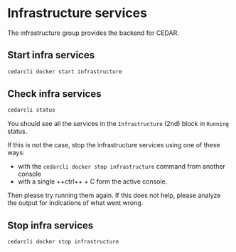 # Infrastructure services

The infrastructure group provides the backend for CEDAR. 

## Start infra services

```sh
cedarcli docker start infrastructure
```

## Check infra services

```sh
cedarcli status
```

You should see all the services in the `Infrastructure` (2nd) block in `Running` status.

If this is not the case, stop the infrastructure services using one of these ways:

* with the `cedarcli docker stop infrastructure` command from another console
* with a single ++ctrl++ + C form the active console.

Then please try running them again. If this does not help, please analyze the output for indications of what went wrong.

## Stop infra services

```sh
cedarcli docker stop infrastructure
```
